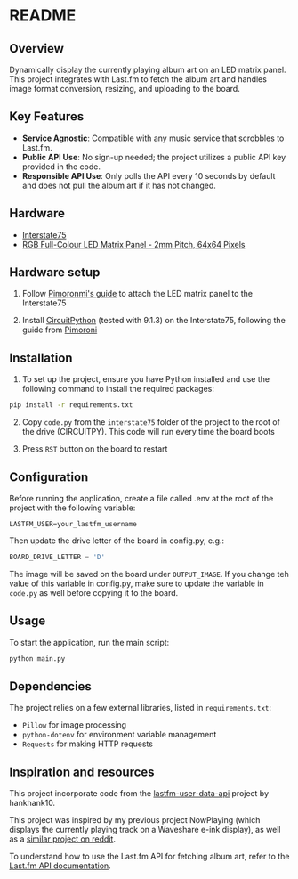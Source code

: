 # README

## Overview

Dynamically display the currently playing album art on an LED matrix panel. This project integrates with Last.fm to fetch the album art and handles image format conversion, resizing, and uploading to the board.

## Key Features

- **Service Agnostic**: Compatible with any music service that scrobbles to Last.fm.
- **Public API Use**: No sign-up needed; the project utilizes a public API key provided in the code.
- **Responsible API Use**: Only polls the API every 10 seconds by default and does not pull the album art if it has not changed.

## Hardware

- [Interstate75](https://thepihut.com/products/interstate-75)
- [RGB Full-Colour LED Matrix Panel - 2mm Pitch, 64x64 Pixels](https://thepihut.com/products/rgb-full-colour-led-matrix-panel-2mm-pitch-64x64-pixels)

## Hardware setup

1. Follow [Pimoronmi's guide](https://learn.pimoroni.com/article/getting-started-with-interstate-75#introduction) to attach the LED matrix panel to the Interstate75

2. Install [CircuitPython](https://circuitpython.org/board/pimoroni_interstate75/) (tested with 9.1.3) on the Interstate75, following the guide from [Pimoroni](https://learn.pimoroni.com/article/getting-started-with-interstate-75#circuitpython)

## Installation

1. To set up the project, ensure you have Python installed and use the following command to install the required packages:

```bash
pip install -r requirements.txt
```

2. Copy `code.py` from the `interstate75` folder of the project to the root of the drive (CIRCUITPY). This code will run every time the board boots

3. Press `RST` button on the board to restart

## Configuration

Before running the application, create a file called .env at the root of the project with the following variable:

```
LASTFM_USER=your_lastfm_username
```

Then update the drive letter of the board in config.py, e.g.:

```python
BOARD_DRIVE_LETTER = 'D'
```

The image will be saved on the board under `OUTPUT_IMAGE`. If you change teh value of this variable in config.py, make sure to update the variable in `code.py` as well before copying it to the board.

## Usage

To start the application, run the main script:

```bash
python main.py
```

## Dependencies

The project relies on a few external libraries, listed in `requirements.txt`:

- `Pillow` for image processing
- `python-dotenv` for environment variable management
- `Requests` for making HTTP requests

## Inspiration and resources

This project incorporate code from the [lastfm-user-data-api](https://github.com/hankhank10/lastfm-user-data-api/tree/master) project by hankhank10.

This project was inspired by my previous project NowPlaying (which displays the currently playing track on a Waveshare e-ink display), as well as a [similar project on reddit](https://www.reddit.com/r/raspberry_pi/comments/ziz4hk/my_64x64_rgb_led_matrix_album_art_display_pi_3b/).

To understand how to use the Last.fm API for fetching album art, refer to the [Last.fm API documentation](https://www.last.fm/api).